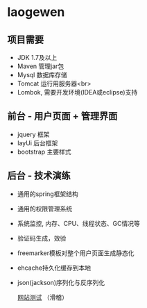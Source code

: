 # laogewen

项目需要
----
* JDK 1.7及以上<br>
* Maven 管理jar包<br>
* Mysql 数据库存储<br>
* Tomcat 运行用服务器\<br>
* Lombok, 需要开发环境(IDEA或eclipse)支持<br>

前台 - 用户页面 + 管理界面
---
* jquery 框架<br>
* layUi 后台框架<br>
* bootstrap 主要样式<br>

后台 - 技术演练
---
* 通用的spring框架结构
* 通用的权限管理系统
* 系统监控, 内存、CPU、线程状态、GC情况等
* 验证码生成，效验
* freemarker模板对整个用户页面生成静态化
* ehcache持久化缓存到本地
* json(jackson)序列化与反序列化

  [网站测试](http://laogewen.co/) （滑稽）
